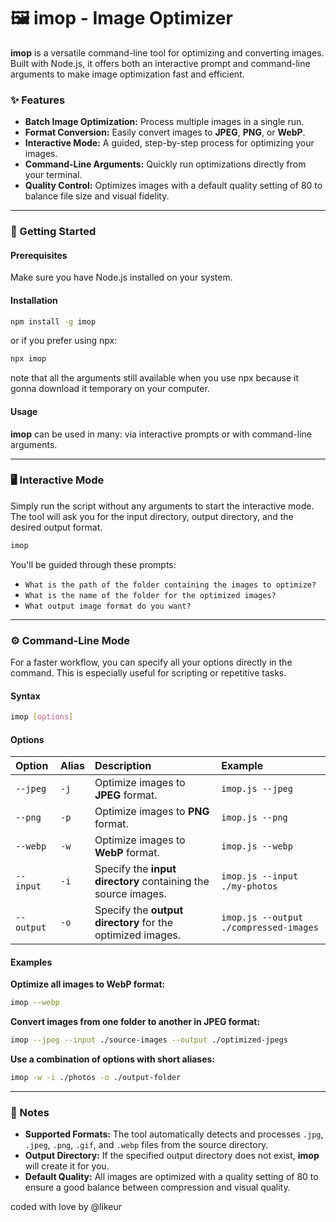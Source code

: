 # 🖼️ imop - Image Optimizer

**imop** is a versatile command-line tool for optimizing and converting images. Built with Node.js, it offers both an interactive prompt and command-line arguments to make image optimization fast and efficient.

### ✨ Features

  * **Batch Image Optimization:** Process multiple images in a single run.
  * **Format Conversion:** Easily convert images to **JPEG**, **PNG**, or **WebP**.
  * **Interactive Mode:** A guided, step-by-step process for optimizing your images.
  * **Command-Line Arguments:** Quickly run optimizations directly from your terminal.
  * **Quality Control:** Optimizes images with a default quality setting of 80 to balance file size and visual fidelity.

-----

### 🚀 Getting Started

#### Prerequisites

Make sure you have Node.js installed on your system.

#### Installation

```bash
npm install -g imop
```
or if you prefer using npx:
```bash
npx imop
```
note that all the arguments still available when you use npx because it gonna download it temporary on your computer.

#### Usage

**imop** can be used in many: via interactive prompts or with command-line arguments.

-----

### 🖥️ Interactive Mode

Simply run the script without any arguments to start the interactive mode. The tool will ask you for the input directory, output directory, and the desired output format.

```bash
imop
```

You'll be guided through these prompts:

  * `What is the path of the folder containing the images to optimize?`
  * `What is the name of the folder for the optimized images?`
  * `What output image format do you want?`

-----

### ⚙️ Command-Line Mode

For a faster workflow, you can specify all your options directly in the command. This is especially useful for scripting or repetitive tasks.

#### Syntax

```bash
imop [options]
```

#### Options

| Option | Alias | Description | Example |
| :--- | :--- | :--- | :--- |
| `--jpeg` | `-j` | Optimize images to **JPEG** format. | `imop.js --jpeg` |
| `--png` | `-p` | Optimize images to **PNG** format. | `imop.js --png` |
| `--webp` | `-w` | Optimize images to **WebP** format. | `imop.js --webp` |
| `--input` | `-i` | Specify the **input directory** containing the source images. | `imop.js --input ./my-photos` |
| `--output` | `-o` | Specify the **output directory** for the optimized images. | `imop.js --output ./compressed-images` |

#### Examples

**Optimize all images to WebP format:**

```bash
imop --webp
```

**Convert images from one folder to another in JPEG format:**

```bash
imop --jpeg --input ./source-images --output ./optimized-jpegs
```

**Use a combination of options with short aliases:**

```bash
imop -w -i ./photos -o ./output-folder
```

-----

### 📝 Notes

  * **Supported Formats:** The tool automatically detects and processes `.jpg`, `.jpeg`, `.png`, `.gif`, and `.webp` files from the source directory.
  * **Output Directory:** If the specified output directory does not exist, **imop** will create it for you.
  * **Default Quality:** All images are optimized with a quality setting of 80 to ensure a good balance between compression and visual quality.

coded with love by @likeur